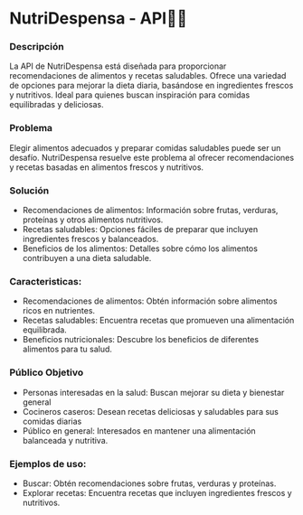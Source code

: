 <h1>NutriDespensa - API🥦🍗 </h1>
<h3>Descripción</h3> 
<p>La API de NutriDespensa está diseñada para proporcionar recomendaciones de alimentos y recetas saludables. Ofrece una variedad de opciones para mejorar la dieta diaria, basándose en ingredientes frescos y nutritivos. Ideal para quienes buscan inspiración para comidas equilibradas y deliciosas.<p>

<h3>Problema</h3>
<p>Elegir alimentos adecuados y preparar comidas saludables puede ser un desafío. NutriDespensa resuelve este problema al ofrecer recomendaciones y recetas basadas en alimentos frescos y nutritivos.</p>

<h3>Solución</h3>
<ul>
  <li>Recomendaciones de alimentos: Información sobre frutas, verduras, proteínas y otros alimentos nutritivos.</li>
  <li>Recetas saludables: Opciones fáciles de preparar que incluyen ingredientes frescos y balanceados.</li>
  <li>Beneficios de los alimentos: Detalles sobre cómo los alimentos contribuyen a una dieta saludable.</li>
</ul>

<h3>Caracteristicas: </h3>
<ul>
  <li>Recomendaciones de alimentos: Obtén información sobre alimentos ricos en nutrientes.</li>
  <li>Recetas saludables: Encuentra recetas que promueven una alimentación equilibrada.</li>
  <li>Beneficios nutricionales: Descubre los beneficios de diferentes alimentos para tu salud.</li>
</ul>

<h3>Público Objetivo</h3>
<ul>
  <li>Personas interesadas en la salud: Buscan mejorar su dieta y bienestar general</li>
  <li>Cocineros caseros: Desean recetas deliciosas y saludables para sus comidas diarias</li>
  <li>Público en general: Interesados en mantener una alimentación balanceada y nutritiva.</li>
</ul>

<h3>Ejemplos de uso: </h3>
<ul>
  <li>Buscar: Obtén recomendaciones sobre frutas, verduras y proteínas.</li>
  <li>Explorar recetas: Encuentra recetas que incluyen ingredientes frescos y nutritivos.</li>
</ul>
